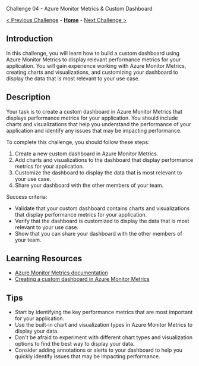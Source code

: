 Challenge 04 - Azure Monitor Metrics & Custom Dashboard 

[< Previous Challenge](./Challenge-03.md) - **[Home](../README.md)** - [Next Challenge >](./Challenge-05.md)

## Introduction
In this challenge, you will learn how to build a custom dashboard using Azure Monitor Metrics to display relevant performance metrics for your application. You will gain experience working with Azure Monitor Metrics, creating charts and visualizations, and customizing your dashboard to display the data that is most relevant to your use case.

## Description
Your task is to create a custom dashboard in Azure Monitor Metrics that displays performance metrics for your application. You should include charts and visualizations that help you understand the performance of your application and identify any issues that may be impacting performance.

To complete this challenge, you should follow these steps:

1. Create a new custom dashboard in Azure Monitor Metrics.
2. Add charts and visualizations to the dashboard that display performance metrics for your application.
3. Customize the dashboard to display the data that is most relevant to your use case.
4. Share your dashboard with the other members of your team.

Success criteria:
- Validate that your custom dashboard contains charts and visualizations that display performance metrics for your application.
- Verify that the dashboard is customized to display the data that is most relevant to your use case.
- Show that you can share your dashboard with the other members of your team.

## Learning Resources
- [Azure Monitor Metrics documentation](https://docs.microsoft.com/en-us/azure/azure-monitor/essentials/metrics-getting-started)
- [Creating a custom dashboard in Azure Monitor Metrics](https://docs.microsoft.com/en-us/azure/azure-monitor/visualize/tutorial-metric-dashboards)

## Tips
- Start by identifying the key performance metrics that are most important for your application.
- Use the built-in chart and visualization types in Azure Monitor Metrics to display your data.
- Don't be afraid to experiment with different chart types and visualization options to find the best way to display your data.
- Consider adding annotations or alerts to your dashboard to help you quickly identify issues that may be impacting performance.